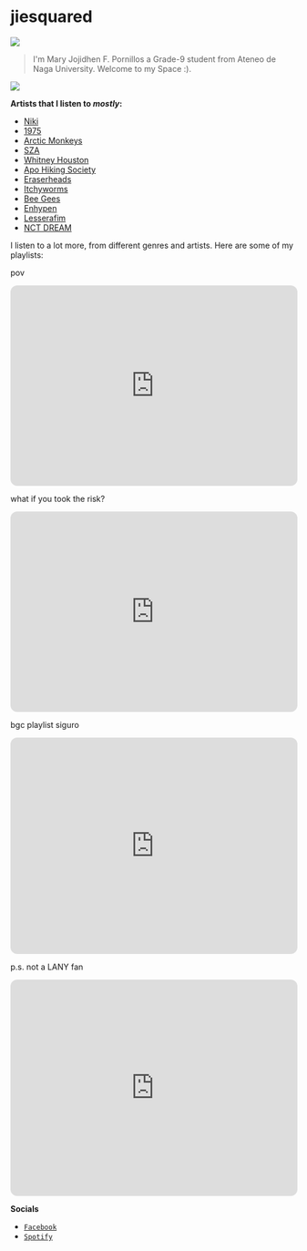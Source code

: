 # jiesquared
  
![](https://i.pinimg.com/originals/f0/34/24/f03424bd0298f06f09d9299e930abef3.gif)




>I'm Mary Jojidhen F. Pornillos a Grade-9 student from Ateneo de Naga University. Welcome to my Space :).


![](https://i.pinimg.com/originals/f8/65/65/f865657c5ca1e879d1323b455fd2afd0.gif)

**Artists that I listen to *mostly*:**

- [Niki](https://open.spotify.com/artist/2kxP07DLgs4xlWz8YHlvfh?si=vmj_d0jXT5CxuRdAJr8t7Q)
- [1975](https://open.spotify.com/artist/3mIj9lX2MWuHmhNCA7LSCW?si=aUaEkKtwRByvFHoevGs6EQ)
- [Arctic Monkeys](https://open.spotify.com/artist/7Ln80lUS6He07XvHI8qqHH?si=zh3kLNgPRFOJUEmzSqMmow)
- [SZA](https://open.spotify.com/artist/7tYKF4w9nC0nq9CsPZTHyP?si=bQYQTRMzS6yQBxCR7IxJDg)
- [Whitney Houston](https://open.spotify.com/artist/6XpaIBNiVzIetEPCWDvAFP?si=kE5YknsARd2tha7E7buEiw)
- [Apo Hiking Society](https://open.spotify.com/artist/4RA4PC3WHM9OHZLExirTcU?si=La3w68yZRzasH-TF20fyZA)
- [Eraserheads](https://open.spotify.com/artist/7374lH6kwx9uQATYQ9H3Cp?si=rIeRH637SguZrYrCsyDTOA)
- [Itchyworms](https://open.spotify.com/artist/5cYJYBMg1n71v7cvthr1SO?si=VlvVVLYGSy28J-9bg5jvKg)
- [Bee Gees](https://open.spotify.com/artist/1LZEQNv7sE11VDY3SdxQeN?si=fsxjjQdVTVKwOaePpdqMhA)
- [Enhypen](https://open.spotify.com/artist/5t5FqBwTcgKTaWmfEbwQY9?si=e1EpDHPvQHOTd2F44b7Cbg)
- [Lesserafim](https://open.spotify.com/artist/4SpbR6yFEvexJuaBpgAU5p?si=PsVmcfKiSkGwVXbai5C-wA)
- [NCT DREAM](https://open.spotify.com/artist/1gBUSTR3TyDdTVFIaQnc02?si=cV7S_Q6KTKiDTG7wwH8T9g)

I listen to a lot more, from different genres and artists. Here are some of my playlists:

pov

<iframe style="border-radius:12px" src="https://open.spotify.com/embed/playlist/6vWaApql2WFCYXA5rlZlY1?utm_source=generator" width="100%" height="352" frameBorder="0" allowfullscreen="" allow="autoplay; clipboard-write; encrypted-media; fullscreen; picture-in-picture" loading="lazy"></iframe>
   
what if you took the risk?

<iframe style="border-radius:12px" src="https://open.spotify.com/embed/playlist/7wR1IorwTaCOXTm3OgoX4c?utm_source=generator" width="100%" height="352" frameBorder="0" allowfullscreen="" allow="autoplay; clipboard-write; encrypted-media; fullscreen; picture-in-picture" loading="lazy"></iframe>

bgc playlist siguro

<iframe style="border-radius:12px" src="https://open.spotify.com/embed/playlist/1lus6a7RcXGD7Uw842fZhF?utm_source=generator" width="100%" height="380" frameBorder="0" allowfullscreen="" allow="autoplay; clipboard-write; encrypted-media; fullscreen; picture-in-picture" loading="lazy"></iframe>

p.s. not a LANY fan
<iframe style="border-radius:12px" src="https://open.spotify.com/embed/playlist/0ZyNZaEGmHSueSlPp6QCi5?utm_source=generator" width="100%" height="380" frameBorder="0" allowfullscreen="" allow="autoplay; clipboard-write; encrypted-media; fullscreen; picture-in-picture" loading="lazy"></iframe>



**Socials**

- [`Facebook`](https://www.facebook.com/maryjojidhen.pornillos.5)
- [`Spotify`](https://open.spotify.com/user/31bljzdevzoedxkqzorvmez6it7y?si=d0b1bea720f24566)
